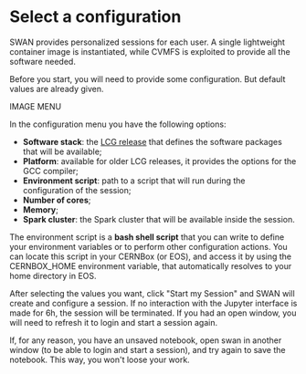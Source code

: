 # Select a configuration

SWAN provides personalized sessions for each user. A single lightweight container image is instantiated,
while CVMFS is exploited to provide all the software needed.

Before you start, you will need to provide some configuration. But default values are already given.

IMAGE MENU

In the configuration menu you have the following options:
* **Software stack**: the [LCG release](http://lcginfo.cern.ch/) that defines the software packages that will be available;
* **Platform**: available for older LCG releases, it provides the options for the GCC compiler;
* **Environment script**: path to a script that will run during the configuration of the session;
* **Number of cores**;
* **Memory**;
* **Spark cluster**: the Spark cluster that will be available inside the session.

The environment script is a **bash shell script** that you can write to define your environment variables or to perform 
other configuration actions. You can locate this script in your CERNBox (or EOS), and access it by using the
 CERNBOX_HOME environment variable, that automatically resolves to your home directory in EOS.

After selecting the values you want, click "Start my Session" and SWAN will create and configure a session.
If no interaction with the Jupyter interface is made for 6h, the session will be terminated. If you had an open window, 
you will need to refresh it to login and start a session again. 

If, for any reason, you have an unsaved notebook, open swan in another window (to be able to login and start a session), 
and try again to save the notebook. This way, you won't loose your work. 